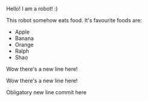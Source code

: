 Hello! I am a robot! :)

This robot somehow eats food. It's favourite foods are:

- Apple
- Banana 
- Orange
- Ralph
- Shao 

Wow there's a new line here!



Wow there's a new line here!


Obligatory new line commit here 

